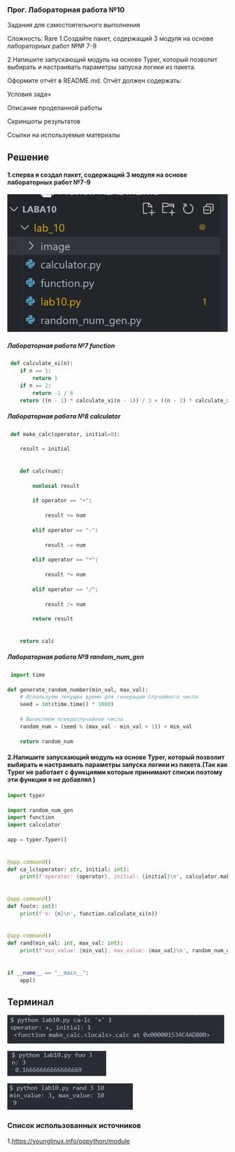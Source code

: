 ### Прог. Лабораторная работа №10

Задания для самостоятельного выполнения

Сложность:
Rare
1.Создайте пакет, содержащий 3 модуля на основе лабораторных работ №№ 7-9

2.Напишите запускающий модуль на основе Typer, который позволит выбирать и настраивать параметры запуска логики из пакета.

Оформите отчёт в README.md. Отчёт должен содержать:

Условия задач

Описание проделанной работы

Скриншоты результатов

Ссылки на используемые материалы

## Решение

#### 1.сперва я создал пакет, содержащий 3 модуля на основе лабораторных работ №7-9

![1702832352551](image/README/1702832352551.png)

##### Лабораторная работа №7 function

```python
 def calculate_xi(n):
    if n == 1:
        return 1
    if n == 2:
        return -1 / 8
    return ((n - 1) * calculate_xi(n - 1)) / 3 + ((n - 2) * calculate_xi(n - 2)) / 4
```

##### Лабораторная работа №8 calculator

```python
 def make_calc(operator, initial=0):

    result = initial


    def calc(num):

        nonlocal result

        if operator == "+":

            result += num

        elif operator == "-":

            result -= num

        elif operator == "*":

            result *= num

        elif operator == "/":

            result /= num

        return result


    return calc
```

##### Лабораторная работа №9 random_num_gen

```python
 import time

def generate_random_number(min_val, max_val):
    # Используем текущее время для генерации случайного числа
    seed = int(time.time() * 1000)
  
    # Вычисляем псевдослучайное число 
    random_num = (seed % (max_val - min_val + 1)) + min_val
  
    return random_num
```

#### 2.Напишите запускающий модуль на основе Typer, который позволит выбирать и настраивать параметры запуска логики из пакета.(Так как Typer не работает с функциями которые принимают списки поэтому эти функции я не добавлял )

```python
import typer

import random_num_gen
import function
import calculator

app = typer.Typer()


@app.command()
def ca_lc(operator: str, initial: int):
    print(f'operator: {operator}, initial: {initial}\n', calculator.make_calc(operator, initial))


@app.command()
def foo(n: int):
    print(f'n: {n}\n', function.calculate_xi(n))


@app.command()
def rand(min_val: int, max_val: int):
    print(f'min_value: {min_val}, max_value: {max_val}\n', random_num_gen.generate_random_number(min_val, max_val))


if __name__ == "__main__":
    app()
```

## Терминал

![1702832372960](image/README/1702832372960.png)

![1702832380201](image/README/1702832380201.png)

![1702832388397](image/README/1702832388397.png)

### Список использованных источников

1.https://younglinux.info/oopython/module
